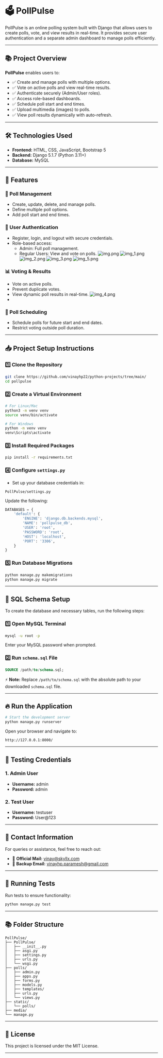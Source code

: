 # 🗳️ PollPulse

PollPulse is an online polling system built with Django that allows users to create polls, vote, and view results in real-time. It provides secure user authentication and a separate admin dashboard to manage polls efficiently.

---

## 📚 Project Overview

**PollPulse** enables users to:
- ✅ Create and manage polls with multiple options.
- ✅ Vote on active polls and view real-time results.
- ✅ Authenticate securely (Admin/User roles).
- ✅ Access role-based dashboards.
- ✅ Schedule poll start and end times.
- ✅ Upload multimedia (images) to polls.
- ✅ View poll results dynamically with auto-refresh.

---

## 🛠️ Technologies Used

- **Frontend:** HTML, CSS, JavaScript, Bootstrap 5
- **Backend:** Django 5.1.7 (Python 3.11+)
- **Database:** MySQL

---

## 🚀 Features

### 🎯 Poll Management
- Create, update, delete, and manage polls.
- Define multiple poll options.
- Add poll start and end times.


### 👥 User Authentication
- Register, login, and logout with secure credentials.
- Role-based access:
  - Admin: Full poll management.
  - Regular Users: View and vote on polls.
![img.png](img.png)
![img_1.png](img_1.png)
![img_2.png](img_2.png)
![img_3.png](img_3.png)
![img_5.png](img_5.png)

### 📊 Voting & Results
- Vote on active polls.
- Prevent duplicate votes.
- View dynamic poll results in real-time.
![img_4.png](img_4.png)
- 
### 📅 Poll Scheduling
- Schedule polls for future start and end dates.
- Restrict voting outside poll duration.

---

## 📥 Project Setup Instructions

### 1️⃣ Clone the Repository
```bash
git clone https://github.com/vinayhp22/python-projects/tree/main/
cd pollpulse
```

### 2️⃣ Create a Virtual Environment
```bash
# For Linux/Mac
python3 -m venv venv
source venv/bin/activate

# For Windows
python -m venv venv
venv\Scripts\activate
```

### 3️⃣ Install Required Packages
```bash
pip install -r requirements.txt
```

### 4️⃣ Configure `settings.py`
- Set up your database credentials in:
```
PollPulse/settings.py
```
Update the following:
```python
DATABASES = {
    'default': {
        'ENGINE': 'django.db.backends.mysql',
        'NAME': 'pollpulse_db',
        'USER': 'root',
        'PASSWORD': 'root',
        'HOST': 'localhost',
        'PORT': '3306',
    }
}
```

### 5️⃣ Run Database Migrations
```bash
python manage.py makemigrations
python manage.py migrate
```

---

## 📄 SQL Schema Setup

To create the database and necessary tables, run the following steps:

### 1️⃣ Open MySQL Terminal
```bash
mysql -u root -p
```
Enter your MySQL password when prompted.

### 2️⃣ Run `schema.sql` File
```sql
SOURCE /path/to/schema.sql;
```
⚡ **Note:** Replace `/path/to/schema.sql` with the absolute path to your downloaded `schema.sql` file.

---

## 🔥 Run the Application

```bash
# Start the development server
python manage.py runserver
```

Open your browser and navigate to:
```
http://127.0.0.1:8000/
```

---

## 🔐 Testing Credentials

### 1. Admin User
- **Username:** admin  
- **Password:** admin  

### 2. Test User
- **Username:** testuser  
- **Password:** User@123  

---

## 📧 Contact Information

For queries or assistance, feel free to reach out:
- 📧 **Official Mail:** [vinay@skyllx.com](mailto:vinay@skyllx.com)
- 📧 **Backup Email:** [vinayhp.paramesh@gmail.com](mailto:vinayhp.paramesh@gmail.com)

---

## 🧪 Running Tests
Run tests to ensure functionality:
```bash
python manage.py test
```

---

## 📚 Folder Structure

```
PollPulse/
├── PollPulse/
│   ├── __init__.py
│   ├── asgi.py
│   ├── settings.py
│   ├── urls.py
│   └── wsgi.py
├── polls/
│   ├── admin.py
│   ├── apps.py
│   ├── forms.py
│   ├── models.py
│   ├── templates/
│   ├── urls.py
│   └── views.py
├── static/
│   └── polls/
├── media/
└── manage.py
```

---

## 📜 License
This project is licensed under the MIT License.

---